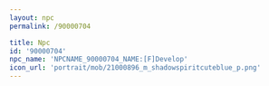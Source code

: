 ```yaml
---
layout: npc
permalink: /90000704

title: Npc
id: '90000704'
npc_name: 'NPCNAME_90000704_NAME:[F]Develop'
icon_url: 'portrait/mob/21000896_m_shadowspiritcuteblue_p.png'
---
```


